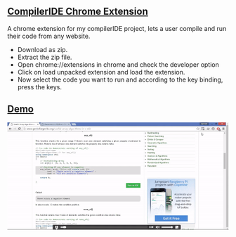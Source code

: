 
## [<span id='heading'>CompilerIDE Chrome Extension</span>]()

A chrome extension for my compilerIDE project, lets a user compile and run their code from any website.

* Download as zip.
* Extract the zip file.
* Open chrome://extensions in chrome and check the developer option
* Click on load unpacked extension and load the extension.
* Now select the code you want to run and according to the key binding, press the keys.

## [Demo]()

<img src='./demo/compilerIDE_chromeExtension.gif'></img>

